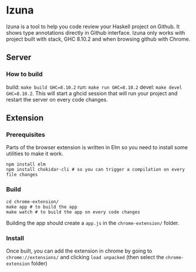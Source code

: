 # Izuna

Izuna is a tool to help you code review your Haskell project on Github. It shows type annotations directly in Github interface.
Izuna only works with project built with stack, GHC 8.10.2 and when browsing github with Chrome.

## Server

### How to build

build: `make build GHC=8.10.2`
run: `make run GHC=8.10.2`
devel: `make devel GHC=8.10.2`. This will start a ghcid session that will run your project and restart the server on every code changes.

## Extension


### Prerequisites

Parts of the browser extension is written in Elm so you need to install some utilities to make it work.

```
npm install elm
npm install chokidar-cli # so you can trigger a compilation on every file changes
```

### Build

```shell
cd chrome-extension/
make app # to build the app
make watch # to build the app on every code changes
```
Building the app should create a `app.js` in the `chrome-extension/` folder.

### Install

Once built, you can add the extension in chrome by going to `chrome://extensions/` and clicking `load unpacked` (then select the `chrome-extension` folder)
